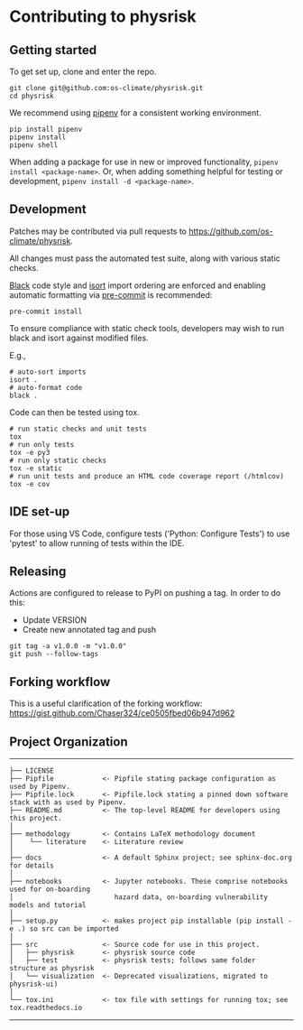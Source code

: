 # Contributing to physrisk

## Getting started

To get set up, clone and enter the repo.

```
git clone git@github.com:os-climate/physrisk.git
cd physrisk
```

We recommend using [pipenv](https://pipenv.pypa.io/en/latest/) for a
consistent working environment.

```
pip install pipenv
pipenv install
pipenv shell
```

When adding a package for use in new or improved functionality,
`pipenv install <package-name>`. Or, when adding something helpful for
testing or development, `pipenv install -d <package-name>`.

## Development

Patches may be contributed via pull requests to
<https://github.com/os-climate/physrisk>.

All changes must pass the automated test suite, along with various static
checks.

[Black](https://black.readthedocs.io/) code style and
[isort](https://pycqa.github.io/isort/) import ordering are enforced
and enabling automatic formatting via [pre-commit](https://pre-commit.com/)
is recommended:

```
pre-commit install
```

To ensure compliance with static check tools, developers may wish to run black and isort against modified files.

E.g.,

```
# auto-sort imports
isort .
# auto-format code
black .
```

Code can then be tested using tox.

```
# run static checks and unit tests
tox
# run only tests
tox -e py3
# run only static checks
tox -e static
# run unit tests and produce an HTML code coverage report (/htmlcov)
tox -e cov
```

## IDE set-up

For those using VS Code, configure tests ('Python: Configure Tests') to use 'pytest'
to allow running of tests within the IDE.

## Releasing

Actions are configured to release to PyPI on pushing a tag. In order to do this:

- Update VERSION
- Create new annotated tag and push

```
git tag -a v1.0.0 -m "v1.0.0"
git push --follow-tags
```

## Forking workflow

This is a useful clarification of the forking workflow:
<https://gist.github.com/Chaser324/ce0505fbed06b947d962>

## Project Organization

---

    ├── LICENSE
    ├── Pipfile            <- Pipfile stating package configuration as used by Pipenv.
    ├── Pipfile.lock       <- Pipfile.lock stating a pinned down software stack with as used by Pipenv.
    ├── README.md          <- The top-level README for developers using this project.
    │
    ├── methodology        <- Contains LaTeX methodology document
    │    └── literature    <- Literature review
    │
    ├── docs               <- A default Sphinx project; see sphinx-doc.org for details
    │
    ├── notebooks          <- Jupyter notebooks. These comprise notebooks used for on-boarding
    │                         hazard data, on-boarding vulnerability models and tutorial
    │
    ├── setup.py           <- makes project pip installable (pip install -e .) so src can be imported
    │
    ├── src                <- Source code for use in this project.
    │   ├── physrisk       <- physrisk source code
    │   ├── test           <- physrisk tests; follows same folder structure as physrisk
    │   └── visualization  <- Deprecated visualizations, migrated to physrisk-ui)
    │
    └── tox.ini            <- tox file with settings for running tox; see tox.readthedocs.io

---
